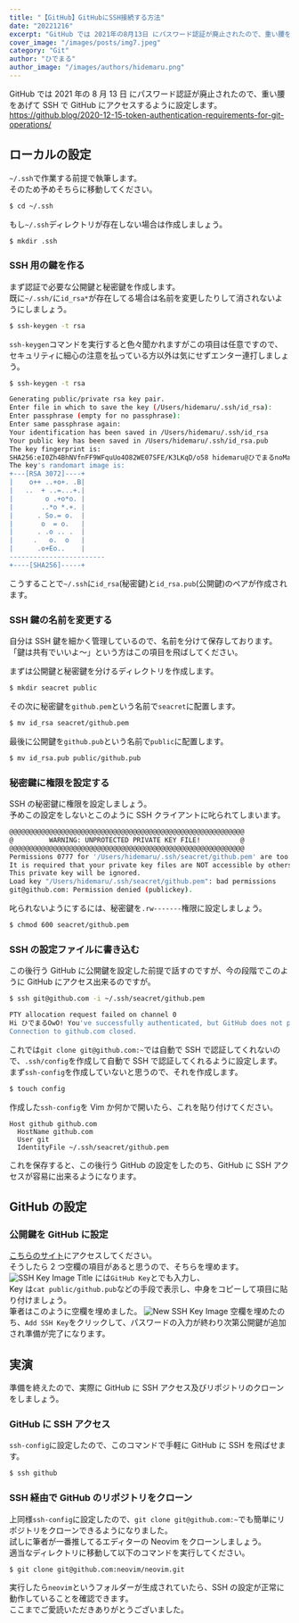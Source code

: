 ```yaml
---
title: "【GitHub】GitHubにSSH接続する方法"
date: "20221216"
excerpt: "GitHub では 2021年の8月13日 にパスワード認証が廃止されたので、重い腰をあげて SSH で GitHub にアクセスするように設定します。"
cover_image: "/images/posts/img7.jpeg"
category: "Git"
author: "ひでまる"
author_image: "/images/authors/hidemaru.png"
---
```


GitHub では 2021 年の 8 月 13 日 にパスワード認証が廃止されたので、重い腰をあげて SSH で GitHub にアクセスするように設定します。  
https://github.blog/2020-12-15-token-authentication-requirements-for-git-operations/

## ローカルの設定

`~/.ssh`で作業する前提で執筆します。  
そのため予めそちらに移動してください。

```bash
$ cd ~/.ssh
```

もし`~/.ssh`ディレクトリが存在しない場合は作成しましょう。

```bash
$ mkdir .ssh
```

### SSH 用の鍵を作る

まず認証で必要な公開鍵と秘密鍵を作成します。  
既に`~/.ssh/`に`id_rsa*`が存在してる場合は名前を変更したりして消されないようにしましょう。

```bash
$ ssh-keygen -t rsa
```

`ssh-keygen`コマンドを実行すると色々聞かれますがこの項目は任意ですので、セキュリティに細心の注意を払っている方以外は気にせずエンター連打しましょう。

```bash
$ ssh-keygen -t rsa

Generating public/private rsa key pair.
Enter file in which to save the key (/Users/hidemaru/.ssh/id_rsa):
Enter passphrase (empty for no passphrase):
Enter same passphrase again:
Your identification has been saved in /Users/hidemaru/.ssh/id_rsa
Your public key has been saved in /Users/hidemaru/.ssh/id_rsa.pub
The key fingerprint is:
SHA256:eI0Zh4BhNVfnFF9WFquUo4O82WE07SFE/K3LKqD/o58 hidemaru@ひでまるnoMacBook-Air.local
The key's randomart image is:
+---[RSA 3072]----+
|    o++ ..+o+. .B|
|   ..  + ..=...+.|
|        o .+o*o. |
|       ..*o *.+. |
|      . So.= o.  |
|       o  = o.   |
|      . .o .. .  |
|     .   o.  o   |
|      .o+Eo..    |
------------------------
+----[SHA256]-----+
```

こうすることで`~/.ssh`に`id_rsa`(秘密鍵)と`id_rsa.pub`(公開鍵)のペアが作成されます。

### SSH 鍵の名前を変更する

自分は SSH 鍵を細かく管理しているので、名前を分けて保存しております。  
「鍵は共有でいいよ〜」という方はこの項目を飛ばしてください。  

まずは公開鍵と秘密鍵を分けるディレクトリを作成します。

```bash
$ mkdir seacret public
```

その次に秘密鍵を`github.pem`という名前で`seacret`に配置します。

```bash
$ mv id_rsa seacret/github.pem
```

最後に公開鍵を`github.pub`という名前で`public`に配置します。

```bash
$ mv id_rsa.pub public/github.pub
```

### 秘密鍵に権限を設定する

SSH の秘密鍵に権限を設定しましょう。  
予めこの設定をしないとこのように SSH クライアントに叱られてしまいます。

```bash
@@@@@@@@@@@@@@@@@@@@@@@@@@@@@@@@@@@@@@@@@@@@@@@@@@@@@@@@@@@
@         WARNING: UNPROTECTED PRIVATE KEY FILE!          @
@@@@@@@@@@@@@@@@@@@@@@@@@@@@@@@@@@@@@@@@@@@@@@@@@@@@@@@@@@@
Permissions 0777 for '/Users/hidemaru/.ssh/seacret/github.pem' are too open.
It is required that your private key files are NOT accessible by others.
This private key will be ignored.
Load key "/Users/hidemaru/.ssh/seacret/github.pem": bad permissions
git@github.com: Permission denied (publickey).
```

叱られないようにするには、秘密鍵を`.rw-------`権限に設定しましょう。

```bash
$ chmod 600 seacret/github.pem
```

### SSH の設定ファイルに書き込む

この後行う GitHub に公開鍵を設定した前提で話すのですが、今の段階でこのように GitHub にアクセス出来るのですが。

```bash
$ ssh git@github.com -i ~/.ssh/seacret/github.pem

PTY allocation request failed on channel 0
Hi ひでまるOwO! You've successfully authenticated, but GitHub does not provide shell access.
Connection to github.com closed.
```

これでは`git clone git@github.com:~`では自動で SSH で認証してくれないので、`.ssh/config`を作成して自動で SSH で認証してくれるように設定します。  
まず`ssh-config`を作成していないと思うので、それを作成します。

```bash
$ touch config
```

作成した`ssh-config`を Vim か何かで開いたら、これを貼り付けてください。

```ssh-config
Host github github.com
  HostName github.com
  User git
  IdentityFile ~/.ssh/seacret/github.pem
```

これを保存すると、この後行う GitHub の設定をしたのち、GitHub に SSH アクセスが容易に出来るようになります。

## GitHub の設定

### 公開鍵を GitHub に設定

[こちらのサイト](https://github.com/settings/ssh/new)にアクセスしてください。  
そうしたら 2 つ空欄の項目があると思うので、そちらを埋めます。
![SSH Key Image](/images/posts/inside/img7.jpeg)
Title には`GitHub Key`とでも入力し、  
Key は`cat public/github.pub`などの手段で表示し、中身をコピーして項目に貼り付けましょう。  
筆者はこのように空欄を埋めました。
![New SSH Key Image](/images/posts/inside/img8.jpeg)
空欄を埋めたのち、`Add SSH Key`をクリックして、パスワードの入力が終わり次第公開鍵が追加され準備が完了になります。

## 実演

準備を終えたので、実際に GitHub に SSH アクセス及びリポジトリのクローンをしましょう。

### GitHub に SSH アクセス

`ssh-config`に設定したので、このコマンドで手軽に GitHub に SSH を飛ばせます。

```bash
$ ssh github
```

### SSH 経由で GitHub のリポジトリをクローン

上同様`ssh-config`に設定したので、`git clone git@github.com:~`でも簡単にリポジトリをクローンできるようになりました。  
試しに筆者が一番推してるエディターの Neovim をクローンしましょう。  
適当なディレクトリに移動して以下のコマンドを実行してください。

```bash
$ git clone git@github.com:neovim/neovim.git
```

実行したら`neovim`というフォルダーが生成されていたら、SSH の設定が正常に動作していることを確認できます。  
ここまでご愛読いただきありがとうございました。
